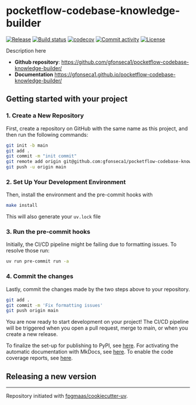 # pocketflow-codebase-knowledge-builder

[![Release](https://img.shields.io/github/v/release/gfonseca1/pocketflow-codebase-knowledge-builder)](https://img.shields.io/github/v/release/gfonseca1/pocketflow-codebase-knowledge-builder)
[![Build status](https://img.shields.io/github/actions/workflow/status/gfonseca1/pocketflow-codebase-knowledge-builder/main.yml?branch=main)](https://github.com/gfonseca1/pocketflow-codebase-knowledge-builder/actions/workflows/main.yml?query=branch%3Amain)
[![codecov](https://codecov.io/gh/gfonseca1/pocketflow-codebase-knowledge-builder/branch/main/graph/badge.svg)](https://codecov.io/gh/gfonseca1/pocketflow-codebase-knowledge-builder)
[![Commit activity](https://img.shields.io/github/commit-activity/m/gfonseca1/pocketflow-codebase-knowledge-builder)](https://img.shields.io/github/commit-activity/m/gfonseca1/pocketflow-codebase-knowledge-builder)
[![License](https://img.shields.io/github/license/gfonseca1/pocketflow-codebase-knowledge-builder)](https://img.shields.io/github/license/gfonseca1/pocketflow-codebase-knowledge-builder)

Description here

- **Github repository**: <https://github.com/gfonseca1/pocketflow-codebase-knowledge-builder/>
- **Documentation** <https://gfonseca1.github.io/pocketflow-codebase-knowledge-builder/>

## Getting started with your project

### 1. Create a New Repository

First, create a repository on GitHub with the same name as this project, and then run the following commands:

```bash
git init -b main
git add .
git commit -m "init commit"
git remote add origin git@github.com:gfonseca1/pocketflow-codebase-knowledge-builder.git
git push -u origin main
```

### 2. Set Up Your Development Environment

Then, install the environment and the pre-commit hooks with

```bash
make install
```

This will also generate your `uv.lock` file

### 3. Run the pre-commit hooks

Initially, the CI/CD pipeline might be failing due to formatting issues. To resolve those run:

```bash
uv run pre-commit run -a
```

### 4. Commit the changes

Lastly, commit the changes made by the two steps above to your repository.

```bash
git add .
git commit -m 'Fix formatting issues'
git push origin main
```

You are now ready to start development on your project!
The CI/CD pipeline will be triggered when you open a pull request, merge to main, or when you create a new release.

To finalize the set-up for publishing to PyPI, see [here](https://fpgmaas.github.io/cookiecutter-uv/features/publishing/#set-up-for-pypi).
For activating the automatic documentation with MkDocs, see [here](https://fpgmaas.github.io/cookiecutter-uv/features/mkdocs/#enabling-the-documentation-on-github).
To enable the code coverage reports, see [here](https://fpgmaas.github.io/cookiecutter-uv/features/codecov/).

## Releasing a new version



---

Repository initiated with [fpgmaas/cookiecutter-uv](https://github.com/fpgmaas/cookiecutter-uv).
